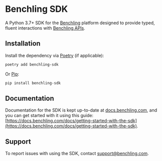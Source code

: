 # Benchling SDK

A Python 3.7+ SDK for the [Benchling](https://www.benchling.com/) platform designed to provide typed, fluent
interactions with [Benchling APIs](https://docs.benchling.com/reference).

## Installation

Install the dependency via [Poetry](https://python-poetry.org/) (if applicable):

```bash
poetry add benchling-sdk
```
 
Or [Pip](https://pypi.org/project/pip/):
 
```bash
pip install benchling-sdk
```

## Documentation

Documentation for the SDK is kept up-to-date at [docs.benchling.com](https://docs.benchling.com), and you can get started with
it using this guide:
[https://docs.benchling.com/docs/getting-started-with-the-sdk](https://docs.benchling.com/docs/getting-started-with-the-sdk).

## Support

To report issues with using the SDK, contact [support@benchling.com](mailto:support@benchling.com).
